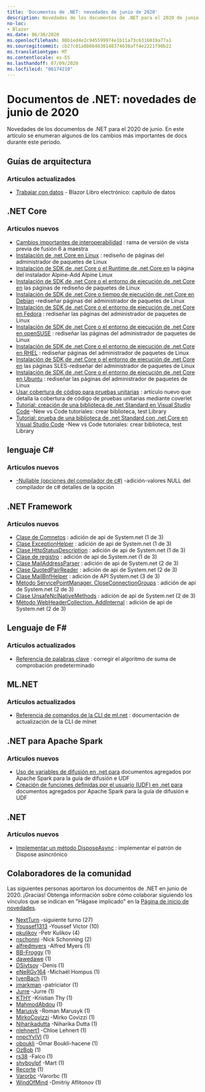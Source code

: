 ```yaml
---
title: 'Documentos de .NET: novedades de junio de 2020'
description: Novedades de los documentos de .NET para el 2020 de junio.
no-loc:
- Blazor
ms.date: 06/30/2020
ms.openlocfilehash: 88b1ed4e2c945599974e1b11a73c6316019a77a1
ms.sourcegitcommit: cb27c01a8b0b4630148374638aff4e2221f90b22
ms.translationtype: MT
ms.contentlocale: es-ES
ms.lasthandoff: 07/09/2020
ms.locfileid: "86174210"
---
```

# <a name="net-docs-whats-new-for-june-2020"></a>Documentos de .NET: novedades de junio de 2020

Novedades de los documentos de .NET para el 2020 de junio. En este artículo se enumeran algunos de los cambios más importantes de docs durante este período.

## <a name="architecture-guides"></a>Guías de arquitectura

### <a name="updated-articles"></a>Artículos actualizados

- [Trabajar con datos](/dotnet/architecture/blazor-for-web-forms-developers/data)  -  Blazor Libro electrónico: capítulo de datos

## <a name="net-core"></a>.NET Core

### <a name="new-articles"></a>Artículos nuevos

- [Cambios importantes de interoperabilidad](/dotnet/core/compatibility/interop) : rama de versión de vista previa de fusión 6 a maestra
- [Instalación de .net Core en Linux](/dotnet/core/install/linux) : rediseño de páginas del administrador de paquetes de Linux
- [Instalación de SDK de .net Core o el Runtime de .net Core en](/dotnet/core/install/linux-alpine) la página del instalador Alpine-Add Alpine Linux
- [Instalación de SDK de .net Core o el entorno de ejecución de .net Core en](/dotnet/core/install/linux-centos) las páginas de rediseño de paquetes de Linux
- [Instalación de SDK de .net Core o tiempo de ejecución de .net Core en Debian](/dotnet/core/install/linux-debian) -rediseñar páginas del administrador de paquetes de Linux
- [Instalación de SDK de .net Core o el entorno de ejecución de .net Core en Fedora](/dotnet/core/install/linux-fedora) : rediseñar las páginas del administrador de paquetes de Linux
- [Instalación de SDK de .net Core o el entorno de ejecución de .net Core en openSUSE](/dotnet/core/install/linux-opensuse) : rediseñar las páginas del administrador de paquetes de Linux
- [Instalación de SDK de .net Core o el entorno de ejecución de .net Core en RHEL](/dotnet/core/install/linux-rhel) : rediseñar páginas del administrador de paquetes de Linux
- [Instalación de SDK de .net Core o el entorno de ejecución de .net Core en](/dotnet/core/install/linux-sles) las páginas SLES-rediseñar del administrador de paquetes de Linux
- [Instalación de SDK de .net Core o el entorno de ejecución de .net Core en Ubuntu](/dotnet/core/install/linux-ubuntu) : rediseñar las páginas del administrador de paquetes de Linux
- [Usar cobertura de código para pruebas unitarias](/dotnet/core/testing/unit-testing-code-coverage) : artículo nuevo que detalla la cobertura de código de pruebas unitarias mediante coverlet
- [Tutorial: creación de una biblioteca de .net Standard en Visual Studio Code](/dotnet/core/tutorials/library-with-visual-studio-code) -New vs Code tutoriales: crear biblioteca, test Library
- [Tutorial: prueba de una biblioteca de .net Standard con .net Core en Visual Studio Code](/dotnet/core/tutorials/testing-library-with-visual-studio-code) -New vs Code tutoriales: crear biblioteca, test Library

## <a name="c-language"></a>lenguaje C#

### <a name="new-articles"></a>Artículos nuevos

- [-Nullable (opciones del compilador de c#)](/dotnet/csharp/language-reference/compiler-options/nullable-compiler-option) -adición-valores NULL del compilador de c# detalles de la opción

## <a name="net-framework"></a>.NET Framework

### <a name="new-articles"></a>Artículos nuevos

- [Clase de Comnetos](/dotnet/framework/additional-apis/system.net.comnetos) : adición de api de System.net (1 de 3)
- [Clase ExceptionHelper](/dotnet/framework/additional-apis/system.net.exceptionhelper) : adición de api de System.net (1 de 3)
- [Clase HttpStatusDescription](/dotnet/framework/additional-apis/system.net.httpstatusdescription) : adición de api de System.net (1 de 3)
- [Clase de registro](/dotnet/framework/additional-apis/system.net.logging) : adición de api de System.net (1 de 3)
- [Clase MailAddressParser](/dotnet/framework/additional-apis/system.net.mail.mailaddressparser) : adición de api de System.net (2 de 3)
- [Clase QuotedPairReader](/dotnet/framework/additional-apis/system.net.mail.quotedpairreader) : adición de api de System.net (2 de 3)
- [Clase MailBnfHelper](/dotnet/framework/additional-apis/system.net.mime.mailbnfhelper) : adición de API System.net (3 de 3)
- [Método ServicePointManager. CloseConnectionGroups](/dotnet/framework/additional-apis/system.net.servicepointmanager.closeconnectiongroups) : adición de api de System.net (2 de 3)
- [Clase UnsafeNclNativeMethods](/dotnet/framework/additional-apis/system.net.unsafenclnativemethods) : adición de api de System.net (2 de 3)
- [Método WebHeaderCollection. AddInternal](/dotnet/framework/additional-apis/system.net.webheadercollection.addinternal) : adición de api de System.net (2 de 3)

## <a name="f-language"></a>Lenguaje de F#

### <a name="updated-articles"></a>Artículos actualizados

- [Referencia de palabras clave](/dotnet/fsharp/language-reference/keyword-reference) : corregir el algoritmo de suma de comprobación predeterminado

## <a name="mlnet"></a>ML.NET

### <a name="updated-articles"></a>Artículos actualizados

- [Referencia de comandos de la CLI de ml.net](/dotnet/machine-learning/reference/ml-net-cli-reference) : documentación de actualización de la CLI de mlnet

## <a name="net-for-apache-spark"></a>.NET para Apache Spark

### <a name="new-articles"></a>Artículos nuevos

- [Uso de variables de difusión en .net para](/dotnet/spark/how-to-guides/broadcast-guide) documentos agregados por Apache Spark para la guía de difusión e UDF
- [Creación de funciones definidas por el usuario (UDF) en .net para](/dotnet/spark/how-to-guides/udf-guide) documentos agregados por Apache Spark para la guía de difusión e UDF

## <a name="net"></a>.NET

### <a name="new-articles"></a>Artículos nuevos

- [Implementar un método DisposeAsync](/dotnet/standard/garbage-collection/implementing-disposeasync) : implementar el patrón de Dispose asincrónico

## <a name="community-contributors"></a>Colaboradores de la comunidad

Las siguientes personas aportaron los documentos de .NET en junio de 2020. ¡Gracias! Obtenga información sobre cómo colaborar siguiendo los vínculos que se indican en "Hágase implicado" en la [Página de inicio de novedades](index.yml).

- [NextTurn](https://github.com/NextTurn) -siguiente turno (27)
- [Youssef1313](https://github.com/Youssef1313) -Youssef Victor (10)
- [pkulikov](https://github.com/pkulikov) -Petr Kulikov (4)
- [nschonni](https://github.com/nschonni) -Nick Schonning (2)
- [alfredmyers](https://github.com/alfredmyers) -Alfred Myers (1)
- [BB-Froggy](https://github.com/bb-froggy) (1)
- [dawedawe](https://github.com/dawedawe) (1)
- [DSivtsov](https://github.com/DSivtsov) -Denis (1)
- [eNeRGy164](https://github.com/eNeRGy164) -Michaël Hompus (1)
- [IvenBach](https://github.com/IvenBach) (1)
- [jmarkman](https://github.com/jmarkman) -patriciator (1)
- [Jurre](https://github.com/jurre) -Jurre (1)
- [KTHY](https://github.com/kthy) -Kristian Thy (1)
- [MahmodAbdou](https://github.com/MahmodAbdou) (1)
- [Marusyk](https://github.com/Marusyk) -Roman Marusyk (1)
- [MirkoCovizzi](https://github.com/MirkoCovizzi) -Mirko Covizzi (1)
- [Niharikadutta](https://github.com/Niharikadutta) -Niharika Dutta (1)
- [nlehnert1](https://github.com/nlehnert1) -Chloe Lehnert (1)
- [nnpcYvIVl](https://github.com/nnpcYvIVl) (1)
- [oboukli](https://github.com/oboukli) -Omar Boukli-hacene (1)
- [OzBob](https://github.com/OzBob) (1)
- [rs38](https://github.com/rs38) -Falco (1)
- [shyboylpf](https://github.com/shyboylpf) -Mart (1)
- [Recorte](https://github.com/Snipie) (1)
- [Varorbc](https://github.com/Varorbc) -Varorbc (1)
- [WindOfMind](https://github.com/WindOfMind) -Dmitriy Aflitonov (1)

